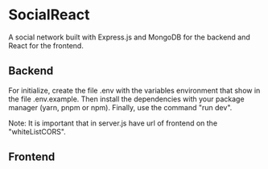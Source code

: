 # SocialReact

A social network built with Express.js and MongoDB for the backend and React for the frontend.

## Backend

For initialize, create the file .env with the variables environment that show in the file .env.example. Then install the dependencies with your package manager (yarn, pnpm or npm). Finally, use the command "run dev".

Note: It is important that in server.js have url of frontend on the "whiteListCORS".

## Frontend

